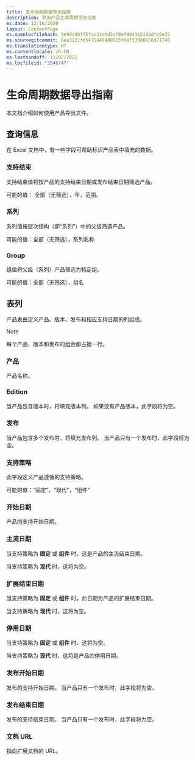 ```yaml
---
title: 生命周期数据导出指南
description: 导出产品生命周期信息指南
ms.date: 12/16/2020
layout: ContentPage
ms.openlocfilehash: 5e9dddbff5fac32e6d3cf8ef0943151d2dfe5e35
ms.sourcegitcommit: 6ea3221fd5475440480515f04f33988656d71748
ms.translationtype: HT
ms.contentlocale: zh-CN
ms.lasthandoff: 11/02/2021
ms.locfileid: "3546747"
---
```

# <a name="lifecycle-data-export-guidance"></a>生命周期数据导出指南
本文档介绍如何使用产品导出文件。

## <a name="query-information"></a>查询信息
在 Excel 文档中，有一些字段可帮助标识产品表中填充的数据。

### <a name="end-of-support"></a>支持结束
支持结束值将按产品的支持结束日期或发布结束日期筛选产品。

可能的值： 全部（无筛选），年，范围。

### <a name="family"></a>系列
系列值按层次结构（即“系列”）中的父级筛选产品。

可能的值：全部（无筛选），系列名称

### <a name="group"></a>Group
组值将父级（系列）产品筛选为特定组。

可能的值：全部（无筛选），组名

## <a name="table-columns"></a>表列
产品表由定义产品、版本、发布和相应支持日期的列组成。

> [!NOTE]
> 每个产品、版本和发布的组合都占据一行。

### <a name="product"></a>产品
产品名称。

### <a name="edition"></a>Edition
当产品包含版本时，将填充版本列。 如果没有产品版本，此字段将为空。

### <a name="release"></a>发布
当产品包含多个发布时，将填充发布列。
当产品只有一个发布时，此字段将为空。

### <a name="support-policy"></a>支持策略
此字段定义产品遵循的支持策略。

可能的值：“固定”[](/lifecycle/policies/fixed)，“现代”[](/lifecycle/policies/modern)，“组件”

### <a name="start-date"></a>开始日期
产品的支持开始日期。

### <a name="mainstream-date"></a>主流日期
当支持策略为 **固定** 或 **组件** 时，这是产品的主流结束日期。 
  
当支持策略为 **现代** 时，这将为空。

### <a name="extended-end-date"></a>扩展结束日期
当支持策略为 **固定** 或 **组件** 时，此日期为产品的扩展结束日期。 

当支持策略为 **现代** 时，这将为空。

### <a name="retirement-date"></a>停用日期
当支持策略为 **固定** 或 **组件** 时，这将为空。

当支持策略为 **现代** 时，这将是产品的停用日期。

### <a name="release-start-date"></a>发布开始日期
发布的支持开始日期。 当产品只有一个发布时，此字段将为空。
 
### <a name="release-end-date"></a>发布结束日期
发布的支持结束日期。
当产品只有一个发布时，此字段将为空。

### <a name="docs-url"></a>文档 URL
指向扩展文档的 URL。
